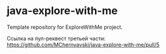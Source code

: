 # java-explore-with-me

Template repository for ExploreWithMe project.


Ссылка на пул-реквест третьей части: https://github.com/MChernyavski/java-explore-with-me/pull/5 
